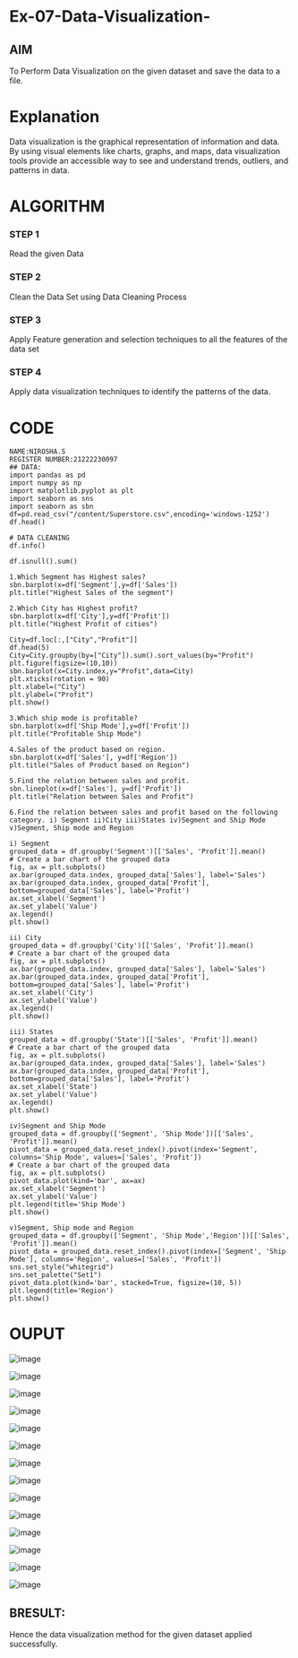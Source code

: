 # Ex-07-Data-Visualization-

## AIM
To Perform Data Visualization on the given dataset and save the data to a file. 

# Explanation
Data visualization is the graphical representation of information and data. By using visual elements like charts, graphs, and maps, data visualization tools provide an accessible way to see and understand trends, outliers, and patterns in data.

# ALGORITHM
### STEP 1
Read the given Data
### STEP 2
Clean the Data Set using Data Cleaning Process
### STEP 3
Apply Feature generation and selection techniques to all the features of the data set
### STEP 4
Apply data visualization techniques to identify the patterns of the data.


# CODE
```
NAME:NIROSHA.S
REGISTER NUMBER:21222230097
## DATA:
import pandas as pd
import numpy as np
import matplotlib.pyplot as plt
import seaborn as sns
import seaborn as sbn
df=pd.read_csv("/content/Superstore.csv",encoding='windows-1252')
df.head()

# DATA CLEANING
df.info()

df.isnull().sum()

1.Which Segment has Highest sales?
sbn.barplot(x=df['Segment'],y=df['Sales'])
plt.title("Highest Sales of the segment")

2.Which City has Highest profit?
sbn.barplot(x=df['City'],y=df['Profit'])
plt.title("Highest Profit of cities")

City=df.loc[:,["City","Profit"]]
df.head(5)
City=City.groupby(by=["City"]).sum().sort_values(by="Profit")
plt.figure(figsize=(10,10))
sbn.barplot(x=City.index,y="Profit",data=City)
plt.xticks(rotation = 90)
plt.xlabel=("City")
plt.ylabel=("Profit")
plt.show()

3.Which ship mode is profitable?
sbn.barplot(x=df['Ship Mode'],y=df['Profit'])
plt.title("Profitable Ship Mode")

4.Sales of the product based on region.
sbn.barplot(x=df['Sales'], y=df['Region'])
plt.title("Sales of Product based on Region")

5.Find the relation between sales and profit.
sbn.lineplot(x=df['Sales'], y=df['Profit'])
plt.title("Relation between Sales and Profit")

6.Find the relation between sales and profit based on the following category. i) Segment ii)City iii)States iv)Segment and Ship Mode v)Segment, Ship mode and Region

i) Segment
grouped_data = df.groupby('Segment')[['Sales', 'Profit']].mean()
# Create a bar chart of the grouped data
fig, ax = plt.subplots()
ax.bar(grouped_data.index, grouped_data['Sales'], label='Sales')
ax.bar(grouped_data.index, grouped_data['Profit'], bottom=grouped_data['Sales'], label='Profit')
ax.set_xlabel('Segment')
ax.set_ylabel('Value')
ax.legend()
plt.show()

ii) City
grouped_data = df.groupby('City')[['Sales', 'Profit']].mean()
# Create a bar chart of the grouped data
fig, ax = plt.subplots()
ax.bar(grouped_data.index, grouped_data['Sales'], label='Sales')
ax.bar(grouped_data.index, grouped_data['Profit'], bottom=grouped_data['Sales'], label='Profit')
ax.set_xlabel('City')
ax.set_ylabel('Value')
ax.legend()
plt.show()

iii) States
grouped_data = df.groupby('State')[['Sales', 'Profit']].mean()
# Create a bar chart of the grouped data
fig, ax = plt.subplots()
ax.bar(grouped_data.index, grouped_data['Sales'], label='Sales')
ax.bar(grouped_data.index, grouped_data['Profit'], bottom=grouped_data['Sales'], label='Profit')
ax.set_xlabel('State')
ax.set_ylabel('Value')
ax.legend()
plt.show()

iv)Segment and Ship Mode
grouped_data = df.groupby(['Segment', 'Ship Mode'])[['Sales', 'Profit']].mean()
pivot_data = grouped_data.reset_index().pivot(index='Segment', columns='Ship Mode', values=['Sales', 'Profit'])
# Create a bar chart of the grouped data
fig, ax = plt.subplots()
pivot_data.plot(kind='bar', ax=ax)
ax.set_xlabel('Segment')
ax.set_ylabel('Value')
plt.legend(title='Ship Mode')
plt.show()

v)Segment, Ship mode and Region
grouped_data = df.groupby(['Segment', 'Ship Mode','Region'])[['Sales', 'Profit']].mean()
pivot_data = grouped_data.reset_index().pivot(index=['Segment', 'Ship Mode'], columns='Region', values=['Sales', 'Profit'])
sns.set_style("whitegrid")
sns.set_palette("Set1")
pivot_data.plot(kind='bar', stacked=True, figsize=(10, 5))
plt.legend(title='Region')
plt.show()
```
# OUPUT

![image](https://github.com/Niroshassithanathan/Ex-08-Data-Visualization-/assets/121418437/91cfd5eb-765c-4ff1-b3db-63193ec14703)

![image](https://github.com/Niroshassithanathan/Ex-08-Data-Visualization-/assets/121418437/dbb0d6cf-2cdd-49f6-971d-21d523a1a96f)

![image](https://github.com/Niroshassithanathan/Ex-08-Data-Visualization-/assets/121418437/311eca0e-c19d-432a-9348-e8cbd307df99)

![image](https://github.com/Niroshassithanathan/Ex-08-Data-Visualization-/assets/121418437/a8f77e91-de8d-4a43-99d6-0b676d463b99)

![image](https://github.com/Niroshassithanathan/Ex-08-Data-Visualization-/assets/121418437/0f4c521f-e150-4c39-9851-33b2ce67e08d)

![image](https://github.com/Niroshassithanathan/Ex-08-Data-Visualization-/assets/121418437/7deaecc6-0b5c-42df-8863-debcbdab6435)

![image](https://github.com/Niroshassithanathan/Ex-08-Data-Visualization-/assets/121418437/329d7f88-4da6-49f5-8be6-b4957d72aac7)

![image](https://github.com/Niroshassithanathan/Ex-08-Data-Visualization-/assets/121418437/0605ebee-213f-48b0-9078-e1eddb5113fe)

![image](https://github.com/Niroshassithanathan/Ex-08-Data-Visualization-/assets/121418437/ba237962-284f-4f01-acf8-b9ed67037da7)

![image](https://github.com/Niroshassithanathan/Ex-08-Data-Visualization-/assets/121418437/60bed3fc-f25a-4db2-a015-ad74239bb7df)

![image](https://github.com/Niroshassithanathan/Ex-08-Data-Visualization-/assets/121418437/b98b0f9c-3e73-4969-a891-c20f3ed92d8e)

![image](https://github.com/Niroshassithanathan/Ex-08-Data-Visualization-/assets/121418437/d06f7bb6-d566-4c28-baaa-d26618401e84)

![image](https://github.com/Niroshassithanathan/Ex-08-Data-Visualization-/assets/121418437/506a243f-6add-49b3-8058-4aab598d6591)

![image](https://github.com/Niroshassithanathan/Ex-08-Data-Visualization-/assets/121418437/22e1e557-e8ae-412a-8dfa-60786a6c0ff6)


## BRESULT:

Hence the data visualization method for the given dataset applied successfully.
